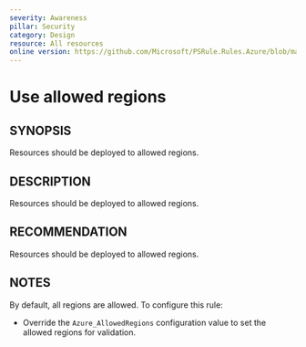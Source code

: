 ```yaml
---
severity: Awareness
pillar: Security
category: Design
resource: All resources
online version: https://github.com/Microsoft/PSRule.Rules.Azure/blob/main/docs/rules/en/Azure.Resource.AllowedRegions.md
---
```


# Use allowed regions

## SYNOPSIS

Resources should be deployed to allowed regions.

## DESCRIPTION

Resources should be deployed to allowed regions.

## RECOMMENDATION

Resources should be deployed to allowed regions.

## NOTES

By default, all regions are allowed.
To configure this rule:

- Override the `Azure_AllowedRegions` configuration value to set the allowed regions for validation.
